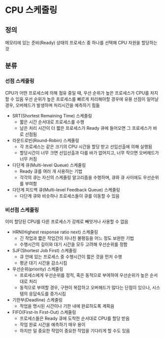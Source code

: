 # CPU 스케줄링

## 정의

메모리에 있는 준비(Ready) 상태의 프로세스 중 하나를 선택해 CPU 자원을 할당하는 것

## 분류

### 선점 스케줄링

CPU가 어떤 프로세스에 의해 점유 중일 때, 우선 순위가 높은 프로세스가 CPU를 차지할 수 있음
우선 순위가 높은 프로세스를 빠르게 처리해야할 경우에 유용
선점이 일어날 경우, 오버헤드가 발생하며 처리시간을 예측하기 힘듦

- SRT(Shortest Remaining Time) 스케줄링
    - 짧은 시간 순서대로 프로세스를 수행
    - 남은 처리 시간이 더 짧은 프로세스가 Ready 큐에 들어오면 그 프로세스가 바로 선점됨
- 라운드로빈(Round-Robin) 스케줄링
    - 각 프로세스는 같은 크기의 CPU 시간을 할당 받고 선입선출에 의해 실행됨
    - 할당시간이 너무 크면 선입선출과 다를 바가 없어지고, 너무 작으면 오버헤드가 너무 커짐
- 다단계 큐(Multi-level Queue) 스케줄링
    - Ready 큐를 여러 개 사용하는 기법
    - 각각의 큐는 자신의 스케줄링 알고리즘을 수행하며, 큐와 큐 사이에도 우선순위를 부여함
- 다단계 피드백 큐(Multi-level Feedback Queue) 스케줄링
    - 다단계 큐와 비슷하나 프로세스들이 큐를 이동할 수 있음

### 비선점 스케줄링

이미 할당된 CPU를 다른 프로세스가 강제로 빼앗거나 사용할 수 없음

- HRN(Highest response ratio next) 스케줄링
    - 긴 작업과 짧은 작업간의 지나친 불평등을 어느 정도 보완한 기법
    - 수행시간의 길이와 대기 시간을 모두 고려해 우선순위를 정함
- SJF(Shortest Job First) 스케줄링
    - 큐 안에 있는 프로세스 중 수행시간이 짧은 것을 먼저 수행
    - 평균 대기 시간을 감소시킴
- 우선순위(priority) 스케줄링
    - 프로세스에게 우선순위를 정적, 혹은 동적으로 부여하여 우선순위가 높은 순서대로 처리
    - 동적으로 부여할 경우, 구현이 복잡하고 오버헤드가 많다는 단점이 있으나, 시스템의 응답속도를 증가시킴
- 기한부(Deadline) 스케줄링
    - 작업을 명시된 시간이나 기한 내에 완료하도록 계획음
- FIFO(First-In First-Out) 스케줄링
    - 프로세스들은 Ready 큐에 도착한 순서대로 CPU를 할당 받음
    - 작업 완료 시간을 예측하기 매우 용이
    - 하지만 덜 중요한 작업이 중요한 작업을 기다리게 할 수도 있음